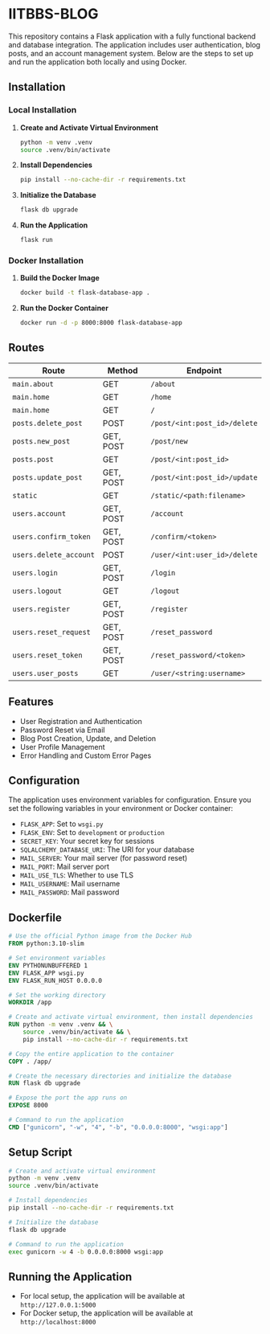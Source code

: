 # IITBBS-BLOG

This repository contains a Flask application with a fully functional backend and database integration. The application includes user authentication, blog posts, and an account management system. Below are the steps to set up and run the application both locally and using Docker.

## Installation

### Local Installation

1. **Create and Activate Virtual Environment**

    ```sh
    python -m venv .venv
    source .venv/bin/activate
    ```

2. **Install Dependencies**

    ```sh
    pip install --no-cache-dir -r requirements.txt
    ```

3. **Initialize the Database**

    ```sh
    flask db upgrade
    ```

4. **Run the Application**

    ```sh
    flask run
    ```

### Docker Installation

1. **Build the Docker Image**

    ```sh
    docker build -t flask-database-app .
    ```

2. **Run the Docker Container**

    ```sh
    docker run -d -p 8000:8000 flask-database-app
    ```

## Routes

| Route                  | Method    | Endpoint                          |
|------------------------|-----------|-----------------------------------|
| `main.about`           | GET       | `/about`                          |
| `main.home`            | GET       | `/home`                           |
| `main.home`            | GET       | `/`                               |
| `posts.delete_post`    | POST      | `/post/<int:post_id>/delete`      |
| `posts.new_post`       | GET, POST | `/post/new`                       |
| `posts.post`           | GET       | `/post/<int:post_id>`             |
| `posts.update_post`    | GET, POST | `/post/<int:post_id>/update`      |
| `static`               | GET       | `/static/<path:filename>`         |
| `users.account`        | GET, POST | `/account`                        |
| `users.confirm_token`  | GET, POST | `/confirm/<token>`                |
| `users.delete_account` | POST      | `/user/<int:user_id>/delete`      |
| `users.login`          | GET, POST | `/login`                          |
| `users.logout`         | GET       | `/logout`                         |
| `users.register`       | GET, POST | `/register`                       |
| `users.reset_request`  | GET, POST | `/reset_password`                 |
| `users.reset_token`    | GET, POST | `/reset_password/<token>`         |
| `users.user_posts`     | GET       | `/user/<string:username>`         |

## Features

- User Registration and Authentication
- Password Reset via Email
- Blog Post Creation, Update, and Deletion
- User Profile Management
- Error Handling and Custom Error Pages

## Configuration

The application uses environment variables for configuration. Ensure you set the following variables in your environment or Docker container:

- `FLASK_APP`: Set to `wsgi.py`
- `FLASK_ENV`: Set to `development` or `production`
- `SECRET_KEY`: Your secret key for sessions
- `SQLALCHEMY_DATABASE_URI`: The URI for your database
- `MAIL_SERVER`: Your mail server (for password reset)
- `MAIL_PORT`: Mail server port
- `MAIL_USE_TLS`: Whether to use TLS
- `MAIL_USERNAME`: Mail username
- `MAIL_PASSWORD`: Mail password

## Dockerfile

```dockerfile
# Use the official Python image from the Docker Hub
FROM python:3.10-slim

# Set environment variables
ENV PYTHONUNBUFFERED 1
ENV FLASK_APP wsgi.py
ENV FLASK_RUN_HOST 0.0.0.0

# Set the working directory
WORKDIR /app

# Create and activate virtual environment, then install dependencies
RUN python -m venv .venv && \
    source .venv/bin/activate && \
    pip install --no-cache-dir -r requirements.txt

# Copy the entire application to the container
COPY . /app/

# Create the necessary directories and initialize the database
RUN flask db upgrade

# Expose the port the app runs on
EXPOSE 8000

# Command to run the application
CMD ["gunicorn", "-w", "4", "-b", "0.0.0.0:8000", "wsgi:app"]
```

## Setup Script

```sh
# Create and activate virtual environment
python -m venv .venv
source .venv/bin/activate

# Install dependencies
pip install --no-cache-dir -r requirements.txt

# Initialize the database
flask db upgrade

# Command to run the application
exec gunicorn -w 4 -b 0.0.0.0:8000 wsgi:app
```

## Running the Application

- For local setup, the application will be available at `http://127.0.0.1:5000`
- For Docker setup, the application will be available at `http://localhost:8000`
